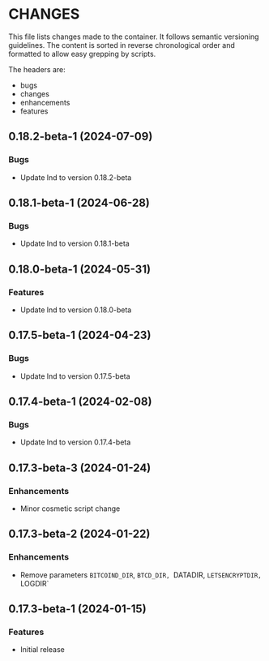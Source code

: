 # CHANGES

This file lists changes made to the container. It follows semantic versioning
guidelines. The content is sorted in reverse chronological order and formatted
to allow easy grepping by scripts.

The headers are:
- bugs
- changes
- enhancements
- features

## 0.18.2-beta-1 (2024-07-09)

### Bugs

- Update lnd to version 0.18.2-beta

## 0.18.1-beta-1 (2024-06-28)

### Bugs

- Update lnd to version 0.18.1-beta

## 0.18.0-beta-1 (2024-05-31)

### Features

- Update lnd to version 0.18.0-beta

## 0.17.5-beta-1 (2024-04-23)

### Bugs

- Update lnd to version 0.17.5-beta

## 0.17.4-beta-1 (2024-02-08)

### Bugs

- Update lnd to version 0.17.4-beta

## 0.17.3-beta-3 (2024-01-24)

### Enhancements

- Minor cosmetic script change

## 0.17.3-beta-2 (2024-01-22)

### Enhancements

- Remove parameters `BITCOIND_DIR`, `BTCD_DIR, `DATADIR, `LETSENCRYPTDIR, `LOGDIR`

## 0.17.3-beta-1 (2024-01-15)

### Features

- Initial release
